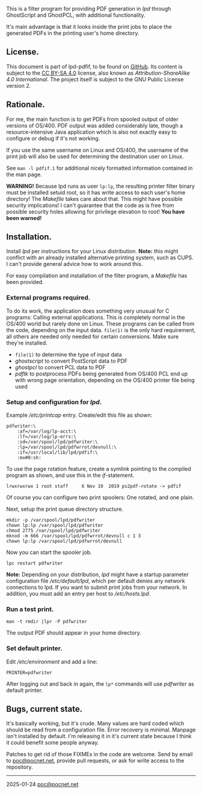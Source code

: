 This is a filter program for providing PDF generation in *lpd* through
GhostScript and GhostPCL, with additional functionality.

It's main advantage is that it looks inside the print jobs to place the
generated PDFs in the printing user's home directory.

## License.
This document is part of lpd-pdfif, to be found on
[GitHub](https://github.com/PoC-dev/lpd-pdfif). Its content is subject to the
[CC BY-SA 4.0](https://creativecommons.org/licenses/by-sa/4.0/) license, also
known as *Attribution-ShareAlike 4.0 International*. The project itself is
subject to the GNU Public License version 2.

## Rationale.
For me, the main function is to get PDFs from spooled output of older versions
of OS/400. PDF output was added considerably late, though a resource-intensive
Java application which is also not exactly easy to configure or debug if it's
not working.

If you use the same username on Linux and OS/400, the username of the print job
will also be used for determining the destination user on Linux.

See `man -l pdfif.1` for additional nicely formatted information contained in
the man page.

**WARNING!** Because lpd runs as user `lp:lp`, the resulting printer filter
binary must be installed setuid root, so it has write access to each user's
home directory! The *Makefile* takes care about that. This might have possible
security implications! I can't guarantee that the code as is free from possible
security holes allowing for privilege elevation to root! **You have been
warned!**

## Installation.
Install *lpd* per instructions for your Linux distribution. **Note:** this
might conflict with an already installed alternative printing system, such as
CUPS. I can't provide general advice how to work around this.

For easy compilation and installation of the filter program, a *Makefile* has
been provided.

### External programs required.
To do its work, the application does something very unusual for C programs:
Calling external applications. This is completely normal in the OS/400 world
but rarely done on Linux. These programs can be called from the code, depending
on the input data. `file(1)` is the only hard requirement, all others are
needed only needed for certain conversions. Make sure they're installed.

- `file(1)` to determine the type of input data
- *ghostscript* to convert PostScript data to PDF
- *ghostpcl* to convert PCL data to PDF
- *pdftk* to postprocess PDFs being generated from OS/400 PCL end up with wrong
  page orientation, depending on the OS/400 printer file being used

### Setup and configuration for *lpd*.
Example */etc/printcap* entry. Create/edit this file as shown:
```
pdfwriter:\
    :af=/var/log/lp-acct:\
    :lf=/var/log/lp-errs:\
    :sd=/var/spool/lpd/pdfwriter:\
    :lp=/var/spool/lpd/pdfwrrot/devnull:\
    :if=/usr/local/lib/lpd/pdfif:\
    :mx#0:sh:
```
To use the page rotation feature, create a symlink pointing to the compiled
program as shown, and use this in the *if*-statement.
```
lrwxrwxrwx 1 root staff     6 Nov 19  2019 ps2pdf-rotate -> pdfif
```
Of course you can configure two print spoolers: One rotated, and one plain.

Next, setup the print queue directory structure.
```
mkdir -p /var/spool/lpd/pdfwriter
chown lp:lp /var/spool/lpd/pdfwriter
chmod 2775 /var/spool/lpd/pdfwriter
mknod -m 666 /var/spool/lpd/pdfwrrot/devnull c 1 3
chown lp:lp /var/spool/lpd/pdfwrrot/devnull
```
Now you can start the spooler job.
```
lpc restart pdfwriter
```

**Note:** Depending on your distribution, *lpd* might have a startup parameter
configuration file */etc/default/lpd*, which per default denies any network
connections to lpd. If you want to submit print jobs from your network. In
addition, you must add an entry per host to */etc/hosts.lpd*.

### Run a test print.
```
man -t rmdir |lpr -P pdfwriter
```
The output PDF should appear in your home directory.

### Set default printer.
Edit */etc/environment* and add a line:
```
PRINTER=pdfwriter
```
After logging out and back in again, the `lp*` commands will use *pdfwriter* as
default printer.

## Bugs, current state.
It's basically working, but it's crude. Many values are hard coded which should
be read from a configuration file. Error recovery is minimal. Manpage isn't
installed by default. I'm releasing it in it's current state because I think it
could benefit some people anyway.

Patches to get rid of those FIXMEs in the code are welcome. Send by email to
poc@pocnet.net, provide pull requests, or ask for write access to the
repository.

----

2025-01-24 poc@pocnet.net
